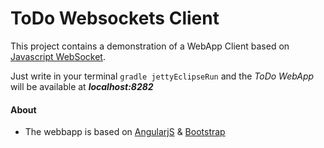 # ToDo Websockets Client 
This project contains a demonstration of a  WebApp Client based on [Javascript WebSocket](https://blog.idrsolutions.com/2013/12/websockets-an-introduction/).

Just write in your terminal ``gradle jettyEclipseRun`` and the *ToDo WebApp* will be available at ***localhost:8282***

#### About

* The webbapp is based on [AngularjS](https://angularjs.org/) & [Bootstrap](http://getbootstrap.com/)
